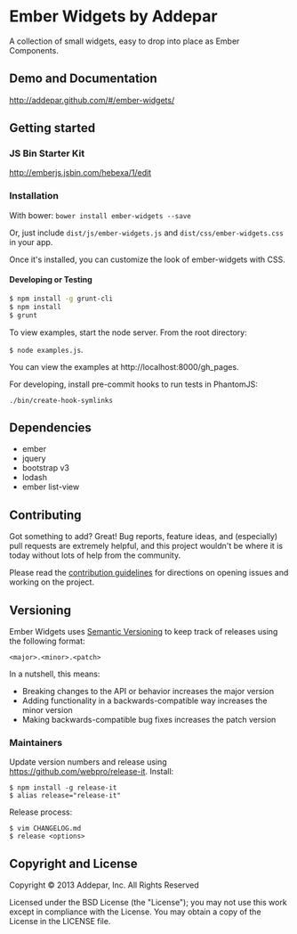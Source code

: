 # Ember Widgets by Addepar

A collection of small widgets, easy to drop into place as Ember Components.


## Demo and Documentation
http://addepar.github.com/#/ember-widgets/


## Getting started

### JS Bin Starter Kit

http://emberjs.jsbin.com/hebexa/1/edit

### Installation

With bower: `bower install ember-widgets --save`

Or, just include `dist/js/ember-widgets.js` and `dist/css/ember-widgets.css` in your app.

Once it's installed, you can customize the look of ember-widgets with CSS.


#### Developing or Testing

```bash
$ npm install -g grunt-cli
$ npm install
$ grunt
```

To view examples, start the node server. From the root directory:

`$ node examples.js`.

You can view the examples at http://localhost:8000/gh_pages.

For developing, install pre-commit hooks to run tests in PhantomJS:

`./bin/create-hook-symlinks`


## Dependencies
* ember
* jquery
* bootstrap v3
* lodash
* ember list-view


## Contributing

Got something to add? Great! Bug reports, feature ideas, and (especially) pull
requests are extremely helpful, and this project wouldn't be where it is today
without lots of help from the community.

Please read the [contribution guidelines](CONTRIBUTING.md) for directions on
opening issues and working on the project.


## Versioning

Ember Widgets uses [Semantic Versioning](http://semver.org) to keep track of
releases using the following format:

`<major>.<minor>.<patch>`

In a nutshell, this means:
* Breaking changes to the API or behavior increases the major version
* Adding functionality in a backwards-compatible way increases the minor version
* Making backwards-compatible bug fixes increases the patch version


### Maintainers
Update version numbers and release using https://github.com/webpro/release-it. Install:
```
$ npm install -g release-it
$ alias release="release-it"
```
Release process:
```
$ vim CHANGELOG.md
$ release <options>
```


## Copyright and License
Copyright © 2013 Addepar, Inc. All Rights Reserved

Licensed under the BSD License (the "License"); you may not use this work
except in compliance with the License. You may obtain a copy of the License in
the LICENSE file.
